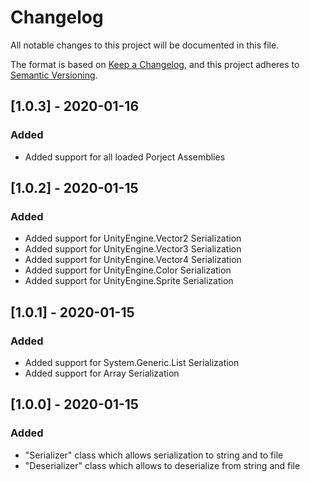 # Changelog

All notable changes to this project will be documented in this file.

The format is based on [Keep a Changelog](https://keepachangelog.com/en/1.0.0/),
and this project adheres to [Semantic Versioning](https://semver.org/spec/v2.0.0.html).

## [1.0.3] - 2020-01-16

### Added
- Added support for all loaded Porject Assemblies

## [1.0.2] - 2020-01-15

### Added
- Added support for UnityEngine.Vector2 Serialization
- Added support for UnityEngine.Vector3 Serialization
- Added support for UnityEngine.Vector4 Serialization
- Added support for UnityEngine.Color Serialization
- Added support for UnityEngine.Sprite Serialization

## [1.0.1] - 2020-01-15

### Added
- Added support for System.Generic.List Serialization
- Added support for Array Serialization

## [1.0.0] - 2020-01-15

### Added
- "Serializer" class which allows serialization to string and to file
- "Deserializer" class which allows to deserialize from string and file
